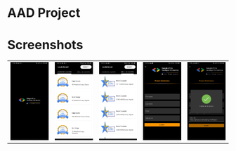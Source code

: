 # AAD Project 

# Screenshots
<p align="center">
<table border="0">
    <tr>
        <td><img src="screenshots/1.jpg" width="150" /></td>
        <td><img src="screenshots/2.jpg" width="150" /></td>
        <td><img src="screenshots/3.jpg" width="150" /></td>
        <td><img src="screenshots/4.jpg" width="150" /></td>
        <td><img src="screenshots/5.jpg" width="150" /></td>
    </tr>
</table>
</p>
